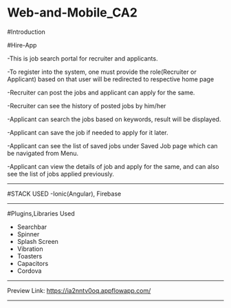 # Web-and-Mobile_CA2

#Introduction

#Hire-App

-This is job search portal for recruiter and applicants.

-To register into the system, one must provide the role(Recruiter or Applicant) based on that
 user will be redirected to respective home page
 
-Recruiter can post the jobs and applicant can apply for the same.

-Recruiter can see the history of posted jobs by him/her

-Applicant can search the jobs based on keywords, result will be displayed.

-Applicant can save the job if needed to apply for it later.

-Applicant can see the list of saved jobs under Saved Job page which can be navigated from Menu.

-Applicant can view the details of job and apply for the same, and can also see the list of jobs applied previously.

----------------------------------------------------------------------------------------------------------------------------------------------------

#STACK USED
    -Ionic(Angular), Firebase

----------------------------------------------------------------------------------------------------------------------------------------------------



#Plugins,Libraries Used
- Searchbar
- Spinner
- Splash Screen
- Vibration
- Toasters
- Capacitors
- Cordova
----------------------------------------------------------------------------------------------------------------------------------------------------

Preview Link:
https://ia2nntv0oq.appflowapp.com/

----------------------------------------------------------------------------------------------------------------------------------------------------


  
